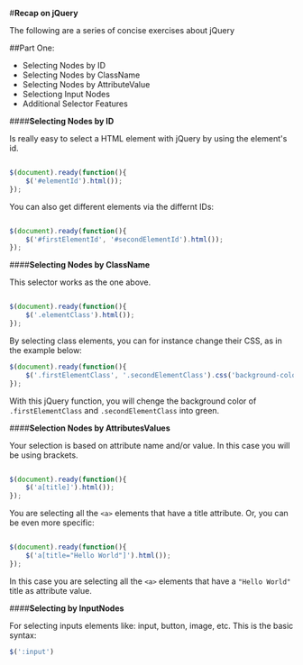 #**Recap on jQuery**

The following are a series of concise exercises about jQuery


##Part One:

- Selecting Nodes by ID
- Selecting Nodes by ClassName
- Selecting Nodes by AttributeValue
- Selectiong Input Nodes
- Additional Selector Features

####**Selecting Nodes by ID**

Is really easy to select a HTML element with jQuery by using the element's id.

```javascript

$(document).ready(function(){
	$('#elementId').html());
});

```
You can also get different elements via the differnt IDs:

```javascript

$(document).ready(function(){
	$('#firstElementId', '#secondElementId').html());
});

```

####**Selecting Nodes by ClassName**

This selector works as the one above.

```javascript

$(document).ready(function(){
	$('.elementClass').html());
});

```

By selecting class elements, you can for instance change their CSS, as in the example below:

```javascript
$(document).ready(function(){
	$('.firstElementClass', '.secondElementClass').css('background-color', ' green');
});

```
With this jQuery function, you will chenge the background color of ```.firstElementClass``` and ```.secondElementClass``` into green.


####**Selection Nodes by AttributesValues**

Your selection is based on attribute name and/or value. In this case you will be using brackets.

```javascript

$(document).ready(function(){
	$('a[title]').html());
});

```

You are selecting all the ```<a>``` elements that have a title attribute. Or, you can be even more specific:

```javascript

$(document).ready(function(){
	$('a[title="Hello World"]').html());
});

```

In this case you are selecting all the ```<a>``` elements that have a ```"Hello World"``` title as attribute value.

####**Selecting by InputNodes**

For selecting inputs elements like: input, button, image, etc.
This is the basic syntax:

```javascript
$(':input')

```



